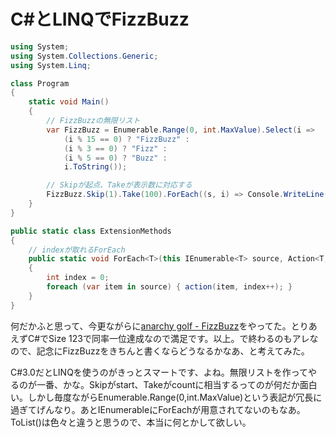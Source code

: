 # C#とLINQでFizzBuzz

```csharp
using System;
using System.Collections.Generic;
using System.Linq;

class Program
{
    static void Main()
    {
        // FizzBuzzの無限リスト
        var FizzBuzz = Enumerable.Range(0, int.MaxValue).Select(i =>
            (i % 15 == 0) ? "FizzBuzz" :
            (i % 3 == 0) ? "Fizz" :
            (i % 5 == 0) ? "Buzz" :
            i.ToString());

        // Skipが起点、Takeが表示数に対応する
        FizzBuzz.Skip(1).Take(100).ForEach((s, i) => Console.WriteLine("{0,3}:{1}", i + 1, s));
    }
}

public static class ExtensionMethods
{
    // indexが取れるForEach
    public static void ForEach<T>(this IEnumerable<T> source, Action<T, int> action)
    {
        int index = 0;
        foreach (var item in source) { action(item, index++); }
    }
}
```

何だかふと思って、今更ながらに[anarchy golf - FizzBuzz](http://golf.shinh.org/p.rb?FizzBuzz "anarchy golf - FizzBuzz")をやってた。とりあえずC#でSize 123で同率一位達成なので満足です。以上。で終わるのもアレなので、記念にFizzBuzzをきちんと書くならどうなるかなあ、と考えてみた。

C#3.0だとLINQを使うのがきっとスマートです、よね。無限リストを作ってやるのが一番、かな。Skipがstart、Takeがcountに相当するってのが何だか面白い。しかし毎度ながらEnumerable.Range(0,int.MaxValue)という表記が冗長に過ぎてげんなり。あとIEnumerableにForEachが用意されてないのもなあ。ToList()は色々と違うと思うので、本当に何とかして欲しい。